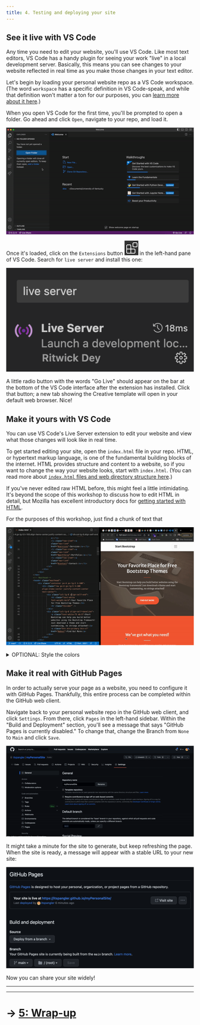 ```yaml
---
title: 4. Testing and deploying your site
---
```


## See it live with VS Code

Any time you need to edit your website, you'll use VS Code. Like most text editors, VS Code has a handy plugin for seeing your work "live" in a local development server. Basically, this means you can see changes to your website reflected in real time as you make those changes in your text editor.

Let's begin by loading your personal website repo as a VS Code workspace. (The word `workspace` has a specific definition in VS Code-speak, and while that definition won't matter a ton for our purposes, you can [learn more about it here](https://code.visualstudio.com/docs/editor/workspaces).)

When you open VS Code for the first time, you'll be prompted to open a folder. Go ahead and click `Open`, navigate to your repo, and load it.

![Loading repo as workspace in VS Code](media/newWorkspace.gif)

Once it's loaded, click on the `Extensions` button ![extensions](media/extensions.png) in the left-hand pane of VS Code. Search for `live server` and install this one:

![Live server extension in VS Code](media/live.png)

A little radio button with the words "Go Live" should appear on the bar at the bottom of the VS Code interface after the extension has installed. Click that button; a new tab showing the Creative template will open in your default web browser. Nice!

## Make it yours with VS Code

You can use VS Code's Live Server extension to edit your website and view what those changes will look like in real time.

To get started editing your site, open the `index.html` file in your repo. HTML, or hypertext markup language, is one of the fundamental building blocks of the internet. HTML provides structure and content to a website, so if you want to change the way your website looks, start with `index.html`. (You can read more about [`index.html` files and web directory structure here](https://en.wikipedia.org/wiki/Web_server_directory_index).)

If you've never edited raw HTML before, this might feel a little intimidating. It's beyond the scope of this workshop to discuss how to edit HTML in detail, but Mozilla has excellent introductory docs for [getting started with HTML](https://developer.mozilla.org/en-US/docs/Learn/HTML/Introduction_to_HTML/Getting_started).

For the purposes of this workshop, just find a chunk of text that 

![Editing the website with real-time updates in VS Code](media/liveEdits.gif)

<details>
  <summary>OPTIONAL: Style the colors</summary>

<h3 id="messing-with-the-template-using-css"><span class="header-section-number"></span> Messing with the template using CSS</h3>
<p>HTML is closely related to CSS—short for cascading style sheet—a language containing instructions for the style in which documents will be presented. HTML tells a browser what kind of content will appear on a page and where that content will go, and then CSS adds all the flavor: colors, fonts, sizes, and so on.</p>
<p>If you want to change these features, you’ll need to fuss with the <code>css/styles.css</code> file. That file is huge, but it’s also really well structured. Once you understand what’s going on inside it, changing the details becomes less intimidating.</p>
<p>Let’s say we want to change the orange colors in this theme to green. To do so, we need to replace all instances of the orange color with a green color of our choosing. I’m going to go with the dark green <code>32, 74, 30</code> as identified by its RGB values. (Try <a href="https://colorbrewer2.org/#type=sequential&amp;scheme=BuGn&amp;n=3">ColorBrewer</a> for choosing a pleasing color palette. It’s for maps, but works for all kinds of design.)</p>
<p>That orange color is currently being set by a field <code>--bs-primary-rgb</code>. Removing the orange color is as easy as replacing the current RGB values with ours. Using <code>cmd+f</code> on a Mac or <code>ctrl+f</code> on a Windows, search for <code>--bs-primary-rgb</code> and replace <code>244, 98, 58</code> with <code>32, 74, 30</code>. Save your changes, and voila!</p>
<figure>
<img src="media/green.gif" alt="Changing background from orange to green in the styles.css file" /><figcaption aria-hidden="true">Changing background from orange to green in the styles.css file</figcaption>
</figure>
<p>Notice that the button still remains orange. That’s because it’s being set by a different parameter. To determine where that parameter is being set, we can open the inspector in our web browser of choice. As a Google Chrome user, I right click on the page and click <code>Inspect</code>. When I hover my cursor over the button and click it, the inspector reveals where that color is being set: in the <code>btn-primary</code> class.</p>
<p>If I hop over to VS Code and search for <code>btn-primary</code> in the <code>styles.css</code> file, it quickly finds the place where I can change the color. VS Code even has a handy color picker built into the editor that you can use.</p>
<figure>
<img src="media/greenButton.gif" alt="Changing buttons from orange to green in the styles.css file" /><figcaption aria-hidden="true">Changing buttons from orange to green in the styles.css file</figcaption>
</figure>

</details>

## Make it real with GitHub Pages

In order to actually serve your page as a website, you need to configure it with GitHub Pages. Thankfully, this entire process can be completed within the GitHub web client.

Navigate back to your personal website repo in the GitHub web client, and click `Settings`. From there, click `Pages` in the left-hand sidebar. Within the "Build and Deployment" section, you'll see a message that says "GitHub Pages is currently disabled." To change that, change the Branch from `None` to `Main` and click `Save`.

![Configuring your site with GitHub Pages](media/githubPages.gif)

It might take a minute for the site to generate, but keep refreshing the page. When the site is ready, a message will appear with a stable URL to your new site:

![Success message!](media/site.png)

Now you can share your site widely!

---

---

# &rarr; [5: Wrap-up](05_WRAP.md)